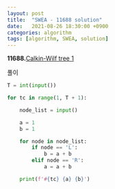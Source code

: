 ```yaml
---
layout: post
title:  "SWEA - 11688 solution"
date:   2021-08-26 18:30:00 +0900
categories: algorithm
tags: [algorithm, SWEA, solution]
---
```

**11688.**[Calkin-Wilf tree 1](https://swexpertacademy.com/main/code/problem/problemDetail.do?contestProbId=AXgZSOn6ApIDFASW&categoryId=AXgZSOn6ApIDFASW&categoryType=CODE&problemTitle=11688&orderBy=FIRST_REG_DATETIME&selectCodeLang=ALL&select-1=&pageSize=10&pageIndex=1)

풀이

```python
T = int(input())

for tc in range(1, T + 1): 

    node_list = input()

    a = 1
    b = 1

    for node in node_list:
        if node == 'L':
            b = a + b
        elif node == 'R':
            a = a + b

    print(f'#{tc} {a} {b}')
```

